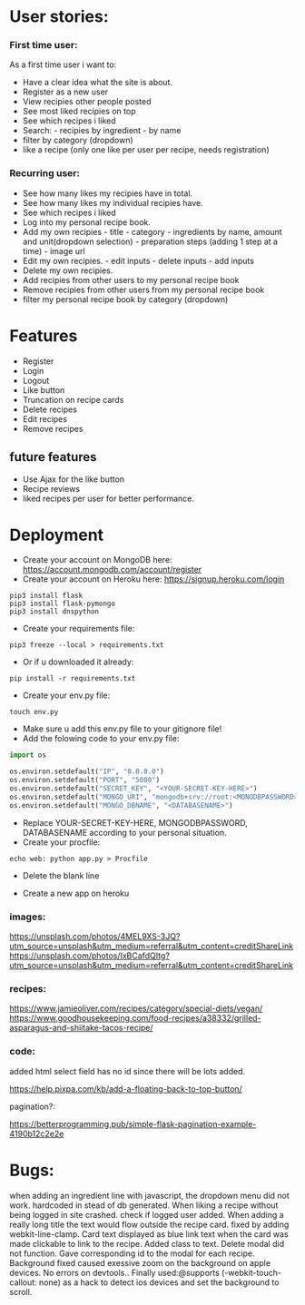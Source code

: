 # User stories:

### First time user:

As a first time user i want to:

- Have a clear idea what the site is about.
- Register as a new user
- View recipies other people posted
- See most liked recipies on top
- See which recipes i liked
- Search: - recipies by ingredient
          - by name
- filter by category (dropdown)
- like a recipe (only one like per user per recipe, needs registration)

### Recurring user:

- See how many likes my recipies have in total.
- See how many likes my individual recipies have.
- See which recipes i liked
- Log into my personal recipe book.
- Add my own recipies
        - title
        - category
        - ingredients by name, amount and unit(dropdown selection)
        - preparation steps (adding 1 step at a time)
        - image url
- Edit my own recipies.
        - edit inputs
        - delete inputs
        - add inputs
- Delete my own recipies.
- Add recipies from other users to my personal recipe book
- Remove recipies from other users from my personal recipe book
- filter my personal recipe book by category (dropdown)

# Features

- Register
- Login
- Logout
- Like button
- Truncation on recipe cards
- Delete recipes
- Edit recipes
- Remove recipes

## future features

- Use Ajax for the like button
- Recipe reviews
- liked recipes per user for better performance.

# Deployment

- Create your account on MongoDB here: https://account.mongodb.com/account/register
- Create your account on Heroku here: https://signup.heroku.com/login

```
pip3 install flask
pip3 install flask-pymongo
pip3 install dnspython
```
- Create your requirements file: 
```
pip3 freeze --local > requirements.txt
```
- Or if u downloaded it already:
```
pip install -r requirements.txt
```
- Create your env.py file:
```
touch env.py
```
- Make sure u add this env.py file to your gitignore file!
- Add the folowing code to your env.py file:
```python
import os

os.environ.setdefault("IP", "0.0.0.0")
os.environ.setdefault("PORT", "5000")
os.environ.setdefault("SECRET_KEY", "<YOUR-SECRET-KEY-HERE>")
os.environ.setdefault("MONGO_URI", "mongodb+srv://root:<MONODBPASSWORD>@cluster0.ajvr3.mongodb.net/<DATABASENAME>?retryWrites=true&w=majority")
os.environ.setdefault("MONGO_DBNAME", "<DATABASENAME>")
```
- Replace YOUR-SECRET-KEY-HERE, MONGODBPASSWORD, DATABASENAME according to your personal situation.
- Create your procfile:
``` 
echo web: python app.py > Procfile
```
- Delete the blank line 


- Create a new app on heroku


### images:

https://unsplash.com/photos/4MEL9XS-3JQ?utm_source=unsplash&utm_medium=referral&utm_content=creditShareLink
https://unsplash.com/photos/IxBCafdQItg?utm_source=unsplash&utm_medium=referral&utm_content=creditShareLink


### recipes:

https://www.jamieoliver.com/recipes/category/special-diets/vegan/
https://www.goodhousekeeping.com/food-recipes/a38332/grilled-asparagus-and-shiitake-tacos-recipe/

### code: 

added html select field has no id since there will be lots added.

https://help.pixpa.com/kb/add-a-floating-back-to-top-button/

pagination?:

https://betterprogramming.pub/simple-flask-pagination-example-4190b12c2e2e


# Bugs:

when adding an ingredient line with javascript, the dropdown menu did not work. hardcoded in stead of db generated.
When liking a recipe without being logged in site crashed. check if logged user added.
When adding a really long title the text would flow outside the recipe card. fixed by adding webkit-line-clamp.
Card text displayed as blue link text when the card was made clickable to link to the recipe. Added class to text.
Delete modal did not function. Gave corresponding id to the modal for each recipe.
Background fixed caused exessive zoom on the background on apple devices. No errors on devtools.. Finally used:@supports (-webkit-touch-callout: none) as a hack to detect ios devices and set the background to scroll.